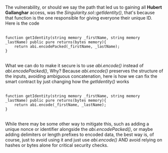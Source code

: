 The vulnerability, or should we say the path that led us to gaining all **Hubert Gallanghar** access, was the *Singularity.sol::getIdentity()*, that's because that function is the one responsible for giving everyone their unique ID. Here is the code &nbsp;  
&nbsp;  
```solidity
function getIdentity(string memory _firstName, string memory _lastName) public pure returns(bytes memory){
    return abi.encodePacked(_firstName, _lastName);
}
```
&nbsp;  
What we can do to make it secure is to use *abi.encode()* instead of *abi.encodePacked()*, Why? Because *abi.encode()* preserves the structure of the inputs, avoiding ambiguous concatenation, here is how we can fix the smart contract by just changing how the *getIdentity()* works &nbsp;  
&nbsp;  
```solidity
function getIdentity(string memory _firstName, string memory _lastName) public pure returns(bytes memory){
    return abi.encode(_firstName, _lastName);
}
```
&nbsp;  
While there may be some other way to mitigate this, such as adding a unique nonce or identifier alongside the *abi.encodePacked()*, or maybe adding delimiters or length prefixes to encoded data, the best way is, of course, just to avoid using it and just use *abi.encode()* AND avoid relying on hashes or bytes alone for critical security checks.